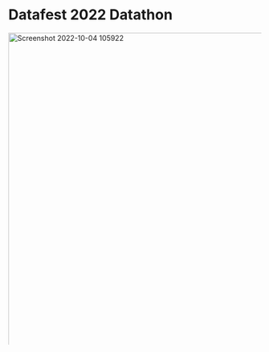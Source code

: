 # Datafest 2022 Datathon
 <img width="682" alt="Screenshot 2022-10-04 105922" src="https://user-images.githubusercontent.com/98137996/193791779-3cf76594-b46b-4b1a-be49-f142719c4e65.png">

